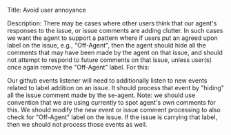 Title: Avoid user annoyance

Description:
There may be cases where other users think that our agent's responses to the issue, or issue comments are adding clutter. In such cases we want the agent to support a pattern where if users put an agreed upon label on the issue, e.g., "Off-Agent", then the agent should hide all the comments that may have been made by the agent on that issue, and should not attempt to respond to future comments on that issue, unless user(s) once again remove the "Off-Agent" label. For this:

Our github events listener will need to additionally listen to new events related to label addition on an issue.
It should process that event by "hiding" all the issue comment made by the se-agent. Note: we should use convention that we are using currently to spot agent's own comments for this.
We should modify the new event or issue comment processing to also check for "Off-Agent" label on the issue. If the issue is carrying that label, then we should not process those events as well.